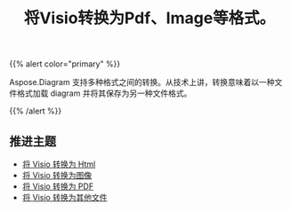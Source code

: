 ﻿---
title: 将Visio转换为Pdf、Image等格式。
linktitle: Diagram 转换
type: docs
weight: 65
url: /zh/net/convert-diagram-to-different-formats/
description: Convert Visio files to Visio, PDF, CSV, JPG, HTML, BMP, PNG, EMF, SVG, TIFF, XPS and more.
---
{{% alert color="primary" %}}

Aspose.Diagram 支持多种格式之间的转换。从技术上讲，转换意味着以一种文件格式加载 diagram 并将其保存为另一种文件格式。

{{% /alert %}}

## **推进主题**
- [将 Visio 转换为 Html](/diagram/zh/net/convert-visio-to-html/)
- [将 Visio 转换为图像](/diagram/zh/net/convert-visio-to-image/)
- [将 Visio 转换为 PDF](/diagram/zh/net/convert-visio-to-pdf/)
- [将 Visio 转换为其他文件](/diagram/zh/net/convert-visio-to-other-files/)
